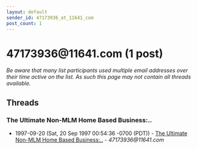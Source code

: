 ```yaml
---
layout: default
sender_id: 47173936_at_11641_com
post_count: 1
---
```


# 47173936<span>@</span>11641.com (1 post)

_Be aware that many list participants used multiple email addresses over their time active on the list. As such this page may not contain all threads available._

## Threads

### The Ultimate Non-MLM Home Based Business:..
+ 1997-09-20 (Sat, 20 Sep 1997 00:54:36 -0700 (PDT)) - [The Ultimate Non-MLM Home Based Business:..](/archive/1997/09/86c039acfbd19fb3f41a9050318a8648fda35b233f28750fc8f38c9aa3e919e5) - _47173936@11641.com_

